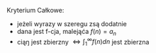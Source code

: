 Kryterium Całkowe:
- jeżeli wyrazy w szeregu zsą dodatnie
- dana jest f-cja, malejąća $f(n) = a_n$ 
- ciąŋ jest zbierzny $\Leftrightarrow \int_1^\infty f(n) dn$ jest zbierzna
